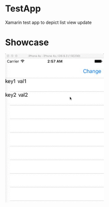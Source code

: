 # TestApp
Xamarin test app to depict list view update

# Showcase
![iOS](img/TestApp-iOS.gif "iOS")
